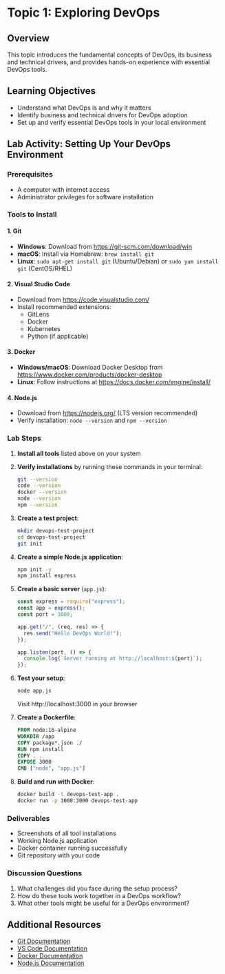 # Topic 1: Exploring DevOps

## Overview

This topic introduces the fundamental concepts of DevOps, its business and technical drivers, and provides hands-on experience with essential DevOps tools.

## Learning Objectives

- Understand what DevOps is and why it matters
- Identify business and technical drivers for DevOps adoption
- Set up and verify essential DevOps tools in your local environment

## Lab Activity: Setting Up Your DevOps Environment

### Prerequisites

- A computer with internet access
- Administrator privileges for software installation

### Tools to Install

#### 1. Git

- **Windows**: Download from https://git-scm.com/download/win
- **macOS**: Install via Homebrew: `brew install git`
- **Linux**: `sudo apt-get install git` (Ubuntu/Debian) or `sudo yum install git` (CentOS/RHEL)

#### 2. Visual Studio Code

- Download from https://code.visualstudio.com/
- Install recommended extensions:
  - GitLens
  - Docker
  - Kubernetes
  - Python (if applicable)

#### 3. Docker

- **Windows/macOS**: Download Docker Desktop from https://www.docker.com/products/docker-desktop
- **Linux**: Follow instructions at https://docs.docker.com/engine/install/

#### 4. Node.js

- Download from https://nodejs.org/ (LTS version recommended)
- Verify installation: `node --version` and `npm --version`

### Lab Steps

1. **Install all tools** listed above on your system
2. **Verify installations** by running these commands in your terminal:

   ```bash
   git --version
   code --version
   docker --version
   node --version
   npm --version
   ```

3. **Create a test project**:

   ```bash
   mkdir devops-test-project
   cd devops-test-project
   git init
   ```

4. **Create a simple Node.js application**:

   ```bash
   npm init -y
   npm install express
   ```

5. **Create a basic server** (`app.js`):

   ```javascript
   const express = require("express");
   const app = express();
   const port = 3000;

   app.get("/", (req, res) => {
     res.send("Hello DevOps World!");
   });

   app.listen(port, () => {
     console.log(`Server running at http://localhost:${port}`);
   });
   ```

6. **Test your setup**:

   ```bash
   node app.js
   ```

   Visit http://localhost:3000 in your browser

7. **Create a Dockerfile**:

   ```dockerfile
   FROM node:16-alpine
   WORKDIR /app
   COPY package*.json ./
   RUN npm install
   COPY . .
   EXPOSE 3000
   CMD ["node", "app.js"]
   ```

8. **Build and run with Docker**:
   ```bash
   docker build -t devops-test-app .
   docker run -p 3000:3000 devops-test-app
   ```

### Deliverables

- Screenshots of all tool installations
- Working Node.js application
- Docker container running successfully
- Git repository with your code

### Discussion Questions

1. What challenges did you face during the setup process?
2. How do these tools work together in a DevOps workflow?
3. What other tools might be useful for a DevOps environment?

## Additional Resources

- [Git Documentation](https://git-scm.com/doc)
- [VS Code Documentation](https://code.visualstudio.com/docs)
- [Docker Documentation](https://docs.docker.com/)
- [Node.js Documentation](https://nodejs.org/en/docs/)
